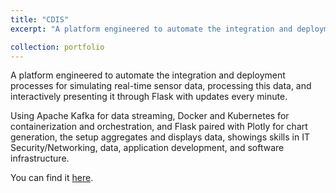 ```yaml
---
title: "CDIS"
excerpt: "A platform engineered to automate the integration and deployment processes for simulating real-time sensor data, processing this data, and interactively presenting it through Flask. This project showcases my background in Software Engineering, Data, and IT while demonstrating my ability to think unconventionally and showcase my skills in future-thinking methods.<br/><img src='/images/CDISProject.webp' width='300px'>"

collection: portfolio
---
```



A platform engineered to automate the integration and deployment processes for simulating real-time sensor data, processing this data, and interactively presenting it through Flask with updates every minute.

Using Apache Kafka for data streaming, Docker and Kubernetes for containerization and orchestration, and Flask paired with Plotly for chart generation, the setup aggregates and displays data, showings skills in IT Security/Networking, data, application development, and software infrastructure.

You can find it [here](https://github.com/dyang21/Continuous-Data-Integration-Deployment-System/tree/main).

